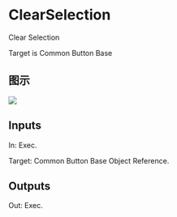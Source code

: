 # ClearSelection

Clear Selection

Target is Common Button Base

## 图示

![]($-20221218-18202509.png)

## Inputs

In: Exec.

Target: Common Button Base Object Reference.  

## Outputs

Out: Exec.

